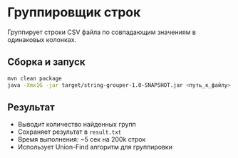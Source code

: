# Группировщик строк

Группирует строки CSV файла по совпадающим значениям в одинаковых колонках.

## Сборка и запуск

```bash
mvn clean package
java -Xmx1G -jar target/string-grouper-1.0-SNAPSHOT.jar <путь_к_файлу>
```

## Результат

- Выводит количество найденных групп
- Сохраняет результат в `result.txt`
- Время выполнения: ~5 сек на 200k строк
- Использует Union-Find алгоритм для группировки 